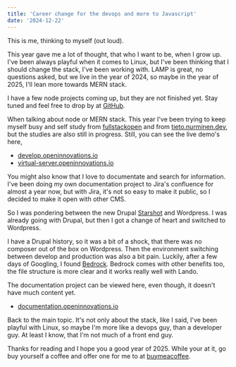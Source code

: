 ```yaml
---
title: 'Career change for the devops and more to Javascript'
date: '2024-12-22'
---
```


This is me, thinking to myself (out loud).

This year gave me a lot of thought, that who I want to be, when I grow up. I've been always playful when it comes to Linux, but I've been thinking that I should change the stack, I've been working with. LAMP is great, no questions asked, but we live in the year of 2024, so maybe in the year of 2025, I'll lean more towards MERN stack.

I have a few node projects coming up, but they are not finished yet. Stay tuned and feel free to drop by at [GitHub](https://github.com/n00bsaiboth).

When talking about node or MERN stack. This year I've been trying to keep myself busy and self study from [fullstackopen](https://fullstackopen.com) and from [tieto.nurminen.dev](https://tieto.nurminen.dev/), but the studies are also still in progress. Still, you can see the live demo's here,

- [develop.openinnovations.io](https://develop.openinnovations.io/)
- [virtual-server.openinnovations.io](https://virtual-server.openinnovations.io/)

You might also know that I love to documentate and search for information. I've been doing my own documentation project to Jira's confluence for almost a year now, but with Jira, it's not so easy to make it public, so I decided to make it open with other CMS.

So I was pondering between the new Drupal [Starshot](https://www.drupal.org/about/starshot) and Wordpress. I was already going with Drupal, but then I got a change of heart and switched to Wordpress.

I have a Drupal history, so it was a bit of a shock, that there was no composer out of the box on Wordpress. Then the environment switching between develop and production was also a bit pain. Luckily, after a few days of Googling, I found [Bedrock](https://roots.io/bedrock/). Bedrock comes with other benefits too, the file structure is more clear and it works really well with Lando.

The documentation project can be viewed here, even though, it doesn't have much content yet. 

- [documentation.openinnovations.io](https://documentation.openinnovations.io)

Back to the main topic. It's not only about the stack, like I said, I've been playful with Linux, so maybe I'm more like a devops guy, than a developer guy. At least I know, that I'm not much of a front end guy.

Thanks for reading and I hope you a good year of 2025. While your at it, go buy yourself a coffee and offer one for me to at [buymeacoffee](https://buymeacoffee.com/openinnovations).

